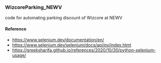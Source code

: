 ### WizcoreParking_NEWV
code for automating parking discount of Wizcore at NEWV

#### Reference
* https://www.selenium.dev/documentation/en/
* https://www.selenium.dev/selenium/docs/api/py/index.html
* https://greeksharifa.github.io/references/2020/10/30/python-selenium-usage/
